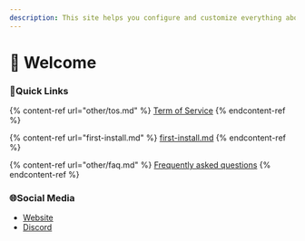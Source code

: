 ```yaml
---
description: This site helps you configure and customize everything about xLifeSteal
---
```


# 👋 Welcome



### 💠Quick Links

{% content-ref url="other/tos.md" %}
[Term of Service](other/tos.md)
{% endcontent-ref %}

{% content-ref url="first-install.md" %}
[first-install.md](first-install.md)
{% endcontent-ref %}

{% content-ref url="other/faq.md" %}
[Frequently asked questions](other/faq.md)
{% endcontent-ref %}

### 🌐Social Media

<!--
* [YouTube](http://youtube.com/@<user>)
* [SpigotMC](https://www.spigotmc.org/members/<user>/#resources)
-->
* [Website](https://www.heckerdev.net/)
* [Discord](https://discord.gg/8ukXVGemBB)
